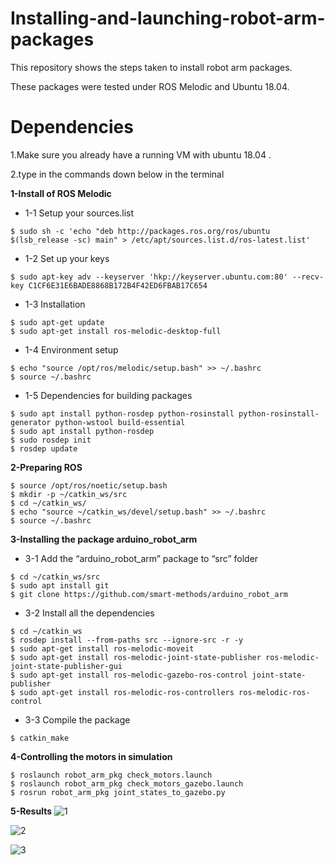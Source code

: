 # Installing-and-launching-robot-arm-packages
This repository shows the steps taken to install robot arm packages.

These packages were tested under ROS Melodic  and Ubuntu 18.04.

# Dependencies

1.Make sure you already have a running VM with ubuntu 18.04 .

2.type in the commands down below in the terminal

**1-Install of ROS Melodic** 
   - 1-1 Setup your sources.list
```
$ sudo sh -c 'echo "deb http://packages.ros.org/ros/ubuntu $(lsb_release -sc) main" > /etc/apt/sources.list.d/ros-latest.list'
```
   - 1-2 Set up your keys
```
$ sudo apt-key adv --keyserver 'hkp://keyserver.ubuntu.com:80' --recv-key C1CF6E31E6BADE8868B172B4F42ED6FBAB17C654
```
   - 1-3 Installation
```
$ sudo apt-get update
$ sudo apt-get install ros-melodic-desktop-full
```
   - 1-4 Environment setup
  ```
$ echo "source /opt/ros/melodic/setup.bash" >> ~/.bashrc
$ source ~/.bashrc
```
   -  1-5 Dependencies for building packages
   ```
$ sudo apt install python-rosdep python-rosinstall python-rosinstall-generator python-wstool build-essential
$ sudo apt install python-rosdep
$ sudo rosdep init
$ rosdep update
```

**2-Preparing ROS**
 ```     
$ source /opt/ros/noetic/setup.bash
$ mkdir -p ~/catkin_ws/src
$ cd ~/catkin_ws/
$ echo "source ~/catkin_ws/devel/setup.bash" >> ~/.bashrc
$ source ~/.bashrc
```
**3-Installing the package arduino_robot_arm**

  - 3-1 Add the “arduino_robot_arm” package to “src” folder
  ```
$ cd ~/catkin_ws/src
$ sudo apt install git
$ git clone https://github.com/smart-methods/arduino_robot_arm
```
  - 3-2 Install all the dependencies 
  ```
$ cd ~/catkin_ws
$ rosdep install --from-paths src --ignore-src -r -y
$ sudo apt-get install ros-melodic-moveit
$ sudo apt-get install ros-melodic-joint-state-publisher ros-melodic-joint-state-publisher-gui
$ sudo apt-get install ros-melodic-gazebo-ros-control joint-state-publisher
$ sudo apt-get install ros-melodic-ros-controllers ros-melodic-ros-control
```
 - 3-3 Compile the package
```
$ catkin_make
```


**4-Controlling the motors in simulation**
```
$ roslaunch robot_arm_pkg check_motors.launch
$ roslaunch robot_arm_pkg check_motors_gazebo.launch
$ rosrun robot_arm_pkg joint_states_to_gazebo.py
```

**5-Results**
![1](https://user-images.githubusercontent.com/86648269/124048182-68611900-da1e-11eb-982f-5c2eec57fad8.png)


![2](https://user-images.githubusercontent.com/86648269/124048194-6f882700-da1e-11eb-8f34-92205e544cfe.png)


![3](https://user-images.githubusercontent.com/86648269/124048200-744cdb00-da1e-11eb-9f89-c2024b4ff3e9.png)









